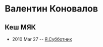 # Валентин Коновалов

## Кеш МЯК
- 2010 Mar 27 -- [Я.Субботник](https://events.yandex.ru/lib/talks/777/)    
